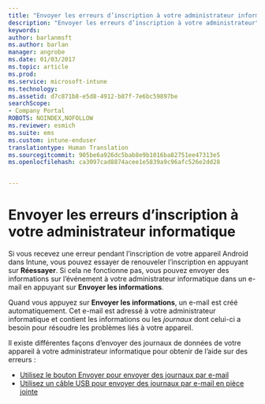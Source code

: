 ```yaml
---
title: "Envoyer les erreurs d’inscription à votre administrateur informatique | Microsoft Docs"
description: "Envoyer les erreurs d’inscription à votre administrateur"
keywords: 
author: barlanmsft
ms.author: barlan
manager: angrobe
ms.date: 01/03/2017
ms.topic: article
ms.prod: 
ms.service: microsoft-intune
ms.technology: 
ms.assetid: d7c871b8-e5d8-4912-b87f-7e6bc59897be
searchScope:
- Company Portal
ROBOTS: NOINDEX,NOFOLLOW
ms.reviewer: esmich
ms.suite: ems
ms.custom: intune-enduser
translationtype: Human Translation
ms.sourcegitcommit: 905be6a926dc5bab8e9b1016ba82751ee47313e5
ms.openlocfilehash: ca3097cad8874acee1e5839a9c96afc526e2dd28


---
```


# <a name="send-enrollment-errors-to-your-it-admin"></a>Envoyer les erreurs d’inscription à votre administrateur informatique

Si vous recevez une erreur pendant l’inscription de votre appareil Android dans Intune, vous pouvez essayer de renouveler l’inscription en appuyant sur **Réessayer**. Si cela ne fonctionne pas, vous pouvez envoyer des informations sur l’événement à votre administrateur informatique dans un e-mail en appuyant sur **Envoyer les informations**.

Quand vous appuyez sur **Envoyer les informations**, un e-mail est créé automatiquement. Cet e-mail est adressé à votre administrateur informatique et contient les informations ou les _journaux_ dont celui-ci a besoin pour résoudre les problèmes liés à votre appareil.

Il existe différentes façons d’envoyer des journaux de données de votre appareil à votre administrateur informatique pour obtenir de l’aide sur des erreurs :

- [Utilisez le bouton Envoyer pour envoyer des journaux par e-mail](send-logs-to-your-it-admin-by-email-android.md)
- [Utilisez un câble USB pour envoyer des journaux par e-mail en pièce jointe](send-logs-to-your-it-admin-using-cable-android.md)



<!--HONumber=Feb17_HO3-->


